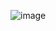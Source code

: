 ![image](https://github.com/yl-me/Notes-of-computer-graphics/blob/master/LearnOpenGL/4Advanced-OpenGL/8Geometry-Shader/3Normal/normalMap.png)
